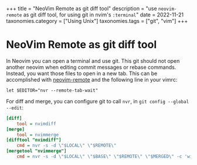 +++
title               = "NeoVim Remote as git diff tool"
description         = "use `neovim-remote` as git diff tool, for using git in nvim's `:terminal`"
date                = 2022-11-21
taxonomies.category = ["Using Unix"]
taxonomies.tags     = ["git", "vim"]
+++

# NeoVim Remote as git diff tool

In Neovim you can open a terminal and use git.
This git should not open another neovim when editing commit messages or rebase commands.
Instead, you want those files to open in a new tab. This can be accomplished with
[neovim-remote](https://pypi.org/project/neovim-remote/) and the following line in your vimrc:

```vim
let $EDITOR="nvr --remote-tab-wait"
```

For diff and merge, you can configure git to call `nvr`, in `git config --global --edit`:

```ini
[diff]
	tool = nvimdiff
[merge]
	tool = nvimmerge
[difftool "nvimdiff"]
	cmd = nvr -s -d \"$LOCAL\" \"$REMOTE\"
[mergetool "nvimmerge"]
	cmd = nvr -s -d \"$LOCAL\" \"$BASE\" \"$REMOTE\" \"$MERGED\" -c 'wincmd J | wincmd ='
```
